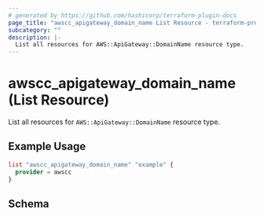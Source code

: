 ```yaml
---
# generated by https://github.com/hashicorp/terraform-plugin-docs
page_title: "awscc_apigateway_domain_name List Resource - terraform-provider-awscc"
subcategory: ""
description: |-
  List all resources for AWS::ApiGateway::DomainName resource type.
---
```


# awscc_apigateway_domain_name (List Resource)

List all resources for `AWS::ApiGateway::DomainName` resource type.

## Example Usage

```terraform
list "awscc_apigateway_domain_name" "example" {
  provider = awscc
}
```

<!-- schema generated by tfplugindocs -->
## Schema
